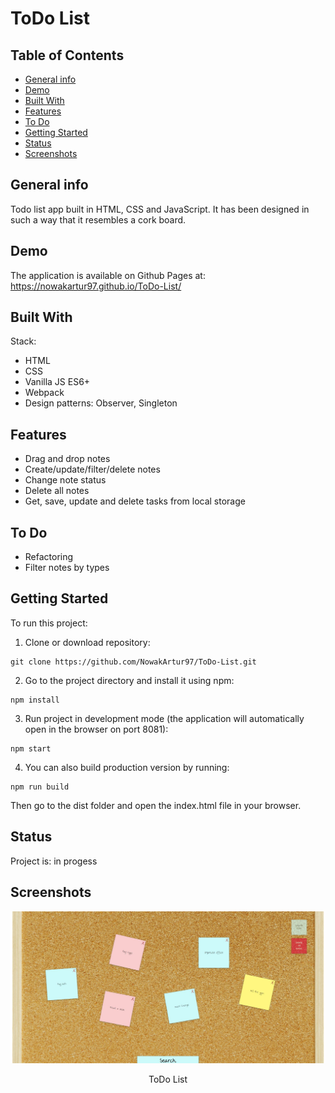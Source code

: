 # ToDo List

## Table of Contents

- [General info](#general-info)
- [Demo](#demo)
- [Built With](#built-with)
- [Features](#features)
- [To Do](#to-do)
- [Getting Started](#getting-started)
- [Status](#status)
- [Screenshots](#screenshots)

## General info

Todo list app built in HTML, CSS and JavaScript. It has been designed in such a way that it resembles a cork board.

## Demo

The application is available on Github Pages at: https://nowakartur97.github.io/ToDo-List/

## Built With

Stack:

- HTML
- CSS
- Vanilla JS ES6+
- Webpack
- Design patterns: Observer, Singleton

## Features

- Drag and drop notes
- Create/update/filter/delete notes
- Change note status
- Delete all notes
- Get, save, update and delete tasks from local storage

## To Do

- Refactoring
- Filter notes by types

## Getting Started

To run this project:

1. Clone or download repository:

```
git clone https://github.com/NowakArtur97/ToDo-List.git
```

2. Go to the project directory and install it using npm:

```
npm install
```

3. Run project in development mode (the application will automatically open in the browser on port 8081):

```
npm start
```

4. You can also build production version by running:

```
npm run build
```

Then go to the dist folder and open the index.html file in your browser.

## Status

Project is: in progess

## Screenshots

![ToDo List](./screenshots/main-view.jpg)

<p style="text-align: center">ToDo List</p>
